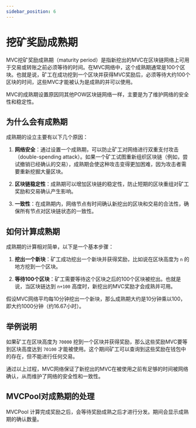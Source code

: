 ```yaml
---
sidebar_position: 6
---
```


# 挖矿奖励成熟期

MVC挖矿奖励成熟期（maturity period）是指新挖出的MVC在区块链网络上可用于交易或转账之前必须等待的时间。在MVC网络中，这个成熟期通常是100个区块。也就是说，矿工在成功挖到一个区块并获得MVC奖励后，必须等待大约100个区块的时间，这些MVC才能被认为是成熟的并可以使用。

MVC的成熟期设置原因同其他POW区块链网络一样，主要是为了维护网络的安全性和稳定性。

## 为什么会有成熟期

成熟期的设立主要有以下几个原因：

1. **网络安全**：通过设置一个成熟期，可以防止矿工对网络进行双重支付攻击（double-spending attack）。如果一个矿工试图重新组织区块链（例如，尝试撤销已经确认的交易），成熟期会使这种攻击变得更加困难，因为攻击者需要重新挖掘大量区块。

2. **区块链稳定性**：成熟期可以增加区块链的稳定性，防止短期的区块重组对矿工奖励和交易确认产生影响。

3. **一致性**：在成熟期内，网络节点有时间确认新挖出的区块和交易的合法性，确保所有节点对区块链状态的一致性。

## 如何计算成熟期

成熟期的计算相对简单，以下是一个基本步骤：

1. **挖出一个新块**：矿工成功挖出一个新块并获得奖励，比如说在区块高度为 `n` 的地方挖到一个区块。

2. **等待100个区块**：矿工需要等待这个区块之后的100个区块被挖出。也就是说，当区块链达到 `n+100` 高度时，新挖出的MVC奖励才会成熟并可用。

假设MVC网络平均每10分钟挖出一个新块，那么成熟期大约是10分钟乘以100，即大约1000分钟（约16.67小时）。

## 举例说明

如果矿工在区块高度为 `70000` 挖到一个区块并获得奖励，那么这些奖励MVC要等到区块高度达到 `70100` 才能被使用。这个期间矿工可以查询到这些奖励在钱包中的存在，但不能进行任何交易。

通过以上过程，MVC网络保证了新挖出的MVC在被使用之前有足够的时间被网络确认，从而维护了网络的安全性和一致性。

## MVCPool对成熟期的处理

MVCPool 计算完成奖励之后，会等待奖励成熟之后才进行分发。期间会显示成熟期的确认数量。
